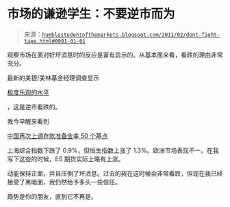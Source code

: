 <!--yml

类别：未分类

日期：2024-05-18 04:23:26

-->

# 市场的谦逊学生：不要逆市而为

> 来源：[`humblestudentofthemarkets.blogspot.com/2011/02/dont-fight-tape.html#0001-01-01`](https://humblestudentofthemarkets.blogspot.com/2011/02/dont-fight-tape.html#0001-01-01)

观察市场在面对好坏消息时的反应是富有启示的。从基本面来看，看跌的理由非常充分。

最新的美银/美林基金经理调查显示

[极度乐观的水平](http://www.marketwatch.com/story/fund-managers-bullishness-at-a-record-survey-2011-02-15-104580)

，这是逆市看跌的。

我今早醒来看到

[中国再次上调存款准备金率 50 个基点](http://www.marketwatch.com/story/china-hikes-banks-reserve-requirements-05-2011-02-18?dist=beforebell)

上海综合指数下跌了 0.9%，但恒生指数上涨了 1.3%。欧洲市场表现不一。在我写下这些的时候，ES 期货实际上略有上涨。

动能保持正面，并且压倒了坏消息。过去的我在这时候会非常看跌，但现在我已经接受了黑暗面，我仍然给予多头一些信任。

趋势是你的朋友，直到它不再是。
